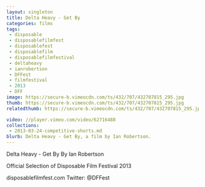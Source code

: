 ```yaml
---
layout: singleton
title: Delta Heavy - Get By
categories: films
tags:
 - disposable
 - disposablefilmfest
 - disposablefest
 - disposablefilm
 - disposablefilmfestival
 - deltaheavy
 - ianrobertson
 - DFFest
 - filmfestival
 - 2013
 - DFF
image: https://secure-b.vimeocdn.com/ts/432/707/432707815_295.jpg
thumb: https://secure-b.vimeocdn.com/ts/432/707/432707815_295.jpg
relatedthumb: https://secure-b.vimeocdn.com/ts/432/707/432707815_295.jpg

video: //player.vimeo.com/video/62716488
collections:
 - 2013-03-24-competitive-shorts.md
blurb: Delta Heavy - Get By, a film by Ian Robertson.
---
```


Delta Heavy - Get By
By Ian Robertson

Official Selection of Disposable Film Festival 2013

disposablefilmfest.com
Twitter: @DFFest